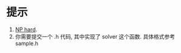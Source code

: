 # 提示

1. [NP hard](https://zh.wikipedia.org/wiki/NP%E5%9B%B0%E9%9A%BE).
2. 你需要提交一个 .h 代码, 其中实现了 solver 这个函数. 具体格式参考 sample.h
